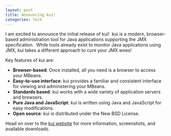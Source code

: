 ```yaml
--- 
layout: post
title: Announcing kui!
categories: Tech
---
```

I am excited to announce the initial release of kui!  kui is a modern, browser-based administration tool for Java applications supporting the <span class="mw-redirect">JMX</span> specification.  While tools already exist to monitor Java applications using JMX, kui takes a different approach to cure your JMX woes!

Key features of kui are:

* <strong>Browser-based</strong>: Once installed, all you need is a browser to access your MBeans.
* <strong>Easy-to-use interface</strong>: kui provides a familiar and consistent interface for viewing and administering your MBeans.
* <strong>Standards based</strong>: kui works with a wide variety of application servers and browsers.
* <strong>Pure Java and JavaScript</strong>: kui is written using Java and JavaScript for easy modifications.
* <strong>Open source</strong>: kui is distributed under the New BSD License.

Head on over to the <a href="http://www.marker55.com/kui/">kui website</a> for more information, screenshots, and available downloads.
